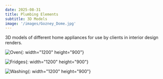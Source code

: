 ```yaml
---
date: 2025-08-31
title: Plumbing Elements
subtitle: 3D Models
image: '/images/Gozney_Dome.jpg'
---
```


3D  models of different home appliances for use by clients in interior design renders. 

![Oven](/images/CookerOven.jpg){: width="1200" height="900"}

![Fridges](/images/Fridges.jpg){: width="1200" height="900"}

![Washing](/images/Washing_Machine.jpg){: width="1200" height="900"}
